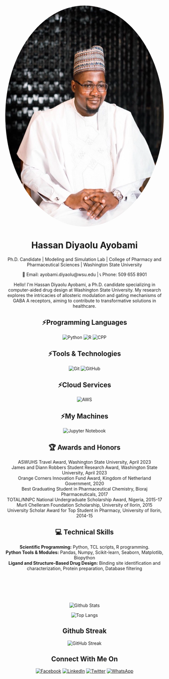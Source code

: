 <p align="center">
  <img src="https://raw.githubusercontent.com/maliex4mix4/maliex4mix4/main/Hassan.PNG" alt="Profile Image" style="border-radius: 50%; width: 700px; height: 700px;">
</p>

<h1 align="center">Hassan Diyaolu Ayobami</h1>

<p align="center">Ph.D. Candidate | Modeling and Simulation Lab | College of Pharmacy and Pharmaceutical Sciences | Washington State University</p>

<p align="center">📧 Email: ayobami.diyaolu@wsu.edu | 📞 Phone: 509 655 8901</p>

<p align="center">Hello! I'm Hassan Diyaolu Ayobami, a Ph.D. candidate specializing in computer-aided drug design at Washington State University. My research explores the intricacies of allosteric modulation and gating mechanisms of GABA A receptors, aiming to contribute to transformative solutions in healthcare.</p>

<h2 align="center">⚡Programming Languages</h2>

<p align="center">
  <img src="https://img.shields.io/badge/python-3670A0?style=for-the-badge&logo=python&logoColor=ffdd54" alt="Python">
  <img src="https://img.shields.io/badge/R-276DC3?style=for-the-badge&logo=r&logoColor=white" alt="R">
  <img src="https://img.shields.io/badge/C%2B%2B-00599C?style=for-the-badge&logo=c%2B%2B&logoColor=white" alt="CPP">
</p>

<h2 align="center">⚡Tools & Technologies</h2>

<p align="center">
  <img src="https://img.shields.io/badge/git-%23F05033.svg?style=for-the-badge&logo=git&logoColor=white" alt="Git">
  <img src="https://img.shields.io/badge/github-%23121011.svg?style=for-the-badge&logo=github&logoColor=white" alt="GitHub">
</p>

<h2 align="center">⚡Cloud Services</h2>

<p align="center">
  <img src="https://img.shields.io/badge/AWS-%23FF9900.svg?style=for-the-badge&logo=amazon-aws&logoColor=white" alt="AWS">
</p>

<h2 align="center">⚡My Machines</h2>

<p align="center">
  <img src="https://img.shields.io/badge/jupyter-%23FA0F00.svg?style=for-the-badge&logo=jupyter&logoColor=white" alt="Jupyter Notebook">
</p>

<h2 align="center">🏆 Awards and Honors</h2>

<p align="center">
  <ul align="center" style="list-style: none; padding: 0; margin: 0;">
    <li>ASWUHS Travel Award, Washington State University, April 2023</li>
    <li>James and Diann Robbers Student Research Award, Washington State University, April 2023</li>
    <li>Orange Corners Innovation Fund Award, Kingdom of Netherland Government, 2020</li>
    <li>Best Graduating Student in Pharmaceutical Chemistry, Bioraj Pharmaceuticals, 2017</li>
    <li>TOTAL/NNPC National Undergraduate Scholarship Award, Nigeria, 2015-17</li>
    <li>Murli Chelleram Foundation Scholarship, University of Ilorin, 2015</li>
    <li>University Scholar Award for Top Student in Pharmacy, University of Ilorin, 2014-15</li>
  </ul>
</p>

<h2 align="center"> 💻 Technical Skills</h2>
<div align="center">
  <ul align="center" style="list-style: none; padding: 0; margin: 0;">
    <li><strong>Scientific Programming:</strong> Python, TCL scripts, R programming.</li>
    <li><strong>Python Tools & Modules:</strong> Pandas, Numpy, Scikit-learn, Seaborn, Matplotlib, Biopython</li>
    <li><strong>Ligand and Structure-Based Drug Design:</strong> Binding site identification and characterization, Protein preparation, Database filtering</li>
  </ul>
</div>

<p align="center" style="margin-top:100px;">
  <img src="https://github-readme-stats.vercel.app/api?username=ayodiyaolu23&count_private=true&show_icons=true&include_all_commits=true" alt="Github Stats">
</p>

<p align="center">
  <img src="https://github-readme-stats.vercel.app/api/top-langs/?username=ayodiyaolu23&hide=TeX&layout=compact" alt="Top Langs">
</p>

<h2 align="center">Github Streak</h2>

<p align="center">
  <img src="https://github-readme-streak-stats.herokuapp.com?user=ayodiyaolu23&theme=dark&hide_border=true" alt="GitHub Streak">
</p>

<h2 align="center">Connect With Me On</h2>

<p align="center">
  <a href="https://facebook.com//" target="_blank"><img src="https://img.shields.io/badge/Facebook-%231877F2.svg?style=for-the-badge&logo=Facebook&logoColor=white" alt="Facebook"></a>
  <a href="https://www.linkedin.com/in/ayobami-diyaolu-26a0836b/" target="_blank"><img src="https://img.shields.io/badge/linkedin-%230077B5.svg?style=for-the-badge&logo=linkedin&logoColor=white" alt="LinkedIn"></a>
  <a href="https://twitter.com/ayobamidiyaolu" target="_blank"><img src="https://img.shields.io/badge/twitter-%230077B5.svg?style=for-the-badge&logo=Twitter&logoColor=white" alt="Twitter"></a>
  <a href="https://wa.me/+2348102193425" target="_blank"><img src="https://img.shields.io/badge/WhatsApp-25D366?style=for-the-badge&logo=whatsapp&logoColor=white" alt="WhatsApp"></a>
</p>
